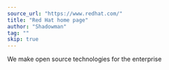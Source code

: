```yaml
---
source_url: "https://www.redhat.com/"
title: "Red Hat home page"
author: "Shadowman"
tag: ""
skip: true
---
```


We make open source technologies for the enterprise
